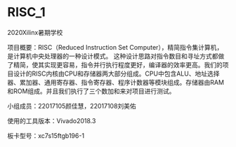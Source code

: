 # RISC_1
2020Xilinx暑期学校

项目概要：RISC（Reduced Instruction Set Computer），精简指令集计算机，是计算机中央处理器的一种设计模式。 这种设计思路对指令数目和寻址方式都做了精简，使其实现更容易，指令并行执行程度更好，编译器的效率更高。我们的项目设计的RISC内核由CPU和存储器两大部分组成。CPU中包含ALU、地址选择器、累加器、通用寄存器、指令寄存器、程序计数器等模块组成。存储器由RAM和ROM组成。并且我们执行了三个数加和来对项目进行测试。

小组成员：22017105颜佳慧，22017108刘美佑

使用的工具版本：Vivado2018.3

板卡型号：xc7s15ftgb196-1
